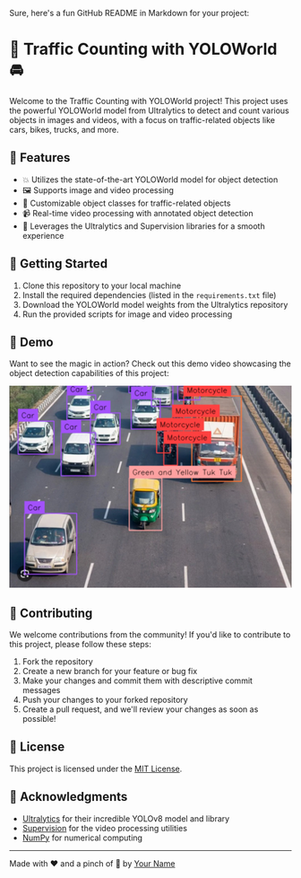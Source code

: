 Sure, here's a fun GitHub README in Markdown for your project:

# 🚀 Traffic Counting with YOLOWorld 🚘

Welcome to the Traffic Counting with YOLOWorld project! This project uses the powerful YOLOWorld model from Ultralytics to detect and count various objects in images and videos, with a focus on traffic-related objects like cars, bikes, trucks, and more.

## 🌟 Features

- 💥 Utilizes the state-of-the-art YOLOWorld model for object detection
- 🖼️ Supports image and video processing
- 🚗 Customizable object classes for traffic-related objects
- 📹 Real-time video processing with annotated object detection
- 🚀 Leverages the Ultralytics and Supervision libraries for a smooth experience

## 🚀 Getting Started

1. Clone this repository to your local machine
2. Install the required dependencies (listed in the `requirements.txt` file)
3. Download the YOLOWorld model weights from the Ultralytics repository
4. Run the provided scripts for image and video processing

## 🎥 Demo

Want to see the magic in action? Check out this demo video showcasing the object detection capabilities of this project:

![Traffic Counting Demo](YOLO.jpeg)

## 🤖 Contributing

We welcome contributions from the community! If you'd like to contribute to this project, please follow these steps:

1. Fork the repository
2. Create a new branch for your feature or bug fix
3. Make your changes and commit them with descriptive commit messages
4. Push your changes to your forked repository
5. Create a pull request, and we'll review your changes as soon as possible!

## 📝 License

This project is licensed under the [MIT License](LICENSE).

## 🙏 Acknowledgments

- [Ultralytics](https://github.com/ultralytics/ultralytics) for their incredible YOLOv8 model and library
- [Supervision](https://github.com/ultralytics/supervision) for the video processing utilities
- [NumPy](https://numpy.org/) for numerical computing

---

Made with ❤️ and a pinch of 🚗 by [Your Name](https://github.com/your-username)
